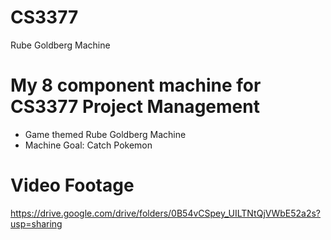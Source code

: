 # CS3377
Rube Goldberg Machine

# My 8 component machine for CS3377 Project Management
- Game themed Rube Goldberg Machine
- Machine Goal: Catch Pokemon

# Video Footage
https://drive.google.com/drive/folders/0B54vCSpey_UILTNtQjVWbE52a2s?usp=sharing
